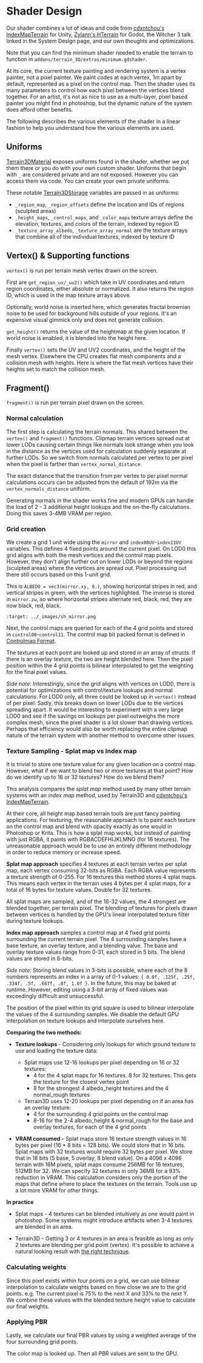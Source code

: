 Shader Design
==============

Our shader combines a lot of ideas and code from [cdxntchou's IndexMapTerrain](https://github.com/cdxntchou/IndexMapTerrain) for Unity, [Zylann's HTerrain](https://github.com/Zylann/godot_heightmap_plugin/) for Godot, the Witcher 3 talk linked in the System Design page, and our own thoughts and optimizations.

Note that you can find the minimum shader needed to enable the terrain to function in `addons/terrain_3D/extras/minimum.gdshader`.

At its core, the current texture painting and rendering system is a vertex painter, not a pixel painter. We paint codes at each vertex, 1m apart by default, represented as a pixel on the control map. Then the shader uses its many parameters to control how each pixel between the vertices blend together. For an artist, it's not as nice to use as a multi-layer, pixel based painter you might find in photoshop, but the dynamic nature of the system does afford other benefits.

The following describes the various elements of the shader in a linear fashion to help you understand how the various elements are used.

## Uniforms

[Terrain3DMaterial](../api/class_terrain3dmaterial.rst) exposes uniforms found in the shader, whether we put them there or you do with your own custom shader. Uniforms that begin with `_` are considered private and are not exposed. However you can access them via code. You can create your own private uniforms.

These notable [Terrain3DStorage](../api/class_terrain3dstorage.rst) variables are passed in as uniforms:
* `_region_map`, `_region_offsets` define the location and IDs of regions (sculpted areas)
* `_height_maps`, `_control_maps`, and `_color_maps` texture arrays define the elevation, textures, and colors of the terrain, indexed by region ID
* `_texture_array_albedo`, `_texture_array_normal` are the texture arrays that combine all of the individual textures, indexed by texture ID

## Vertex() & Supporting functions

`vertex()` is run per terrain mesh vertex drawn on the screen.

First are `get_region_uv/_uv2()` which take in UV coordinates and return region coordinates, either absolute or normalized. It also returns the region ID, which is used in the map texture arrays above.

Optionally, world noise is inserted here, which generates fractal brownian noise to be used for background hills outside of your regions. It's an expensive visual gimmick only and does not generate collision.

`get_height()` returns the value of the heightmap at the given location. If world noise is enabled, it is blended into the height here.

Finally `vertex()` sets the UV and UV2 coordinates, and the height of the mesh vertex. Elsewhere the CPU creates flat mesh components and a collision mesh with heights. Here is where the flat mesh vertices have their heights set to match the collision mesh.

## Fragment()

`fragment()` is run per terrain pixel drawn on the screen.

### Normal calculation

The first step is calculating the terrain normals. This shared between the `vertex()` and `fragment()` functions. Clipmap terrain vertices spread out at lower LODs causing certain things like normals look strange when you look in the distance as the vertices used for calculation suddenly separate at further LODs. So we switch from normals calculated per vertex to per pixel when the pixel is farther than `vertex_normal_distance`.

The exact distance that the transition from per vertex to per pixel normal calculations occurs can be adjusted from the default of 192m via the `vertex_normals_distance` uniform.

Generating normals in the shader works fine and modern GPUs can handle the load of 2 - 3 additional height lookups and the on-the-fly calculations. Doing this saves 3-4MB VRAM per region.

### Grid creation

We create a grid 1 unit wide using the `mirror` and `index00UV`-`index11UV` variables. This defines 4 fixed points around the current pixel. On LOD0 this grid aligns with both the mesh vertices and the control map pixels. However, they don't align further out on lower LODs or beyond the regions (sculpted areas) where the vertices are spread out. Pixel processing out there still occurs based on this 1-unit grid.

This is `ALBEDO = vec3(mirror.xy, 0.)`, showing horizontal stripes in red, and vertical stripes in green, with the vertices highlighted. The inverse is stored in `mirror.zw`, so where horizontal stripes alternate red, black, red, they are now black, red, black.

```{image} images/sh_mirror.png
:target: ../_images/sh_mirror.png
```

Next, the control maps are queried for each of the 4 grid points and stored in `control00`-`control11`. The control map bit packed format is defined in [Controlmap Format](controlmap_format.md). 

The textures at each point are looked up and stored in an array of structs. If there is an overlay texture, the two are height blended here. Then the pixel position within the 4 grid points is bilinear interpolated to get the weighting for the final pixel values.

_Side note_: Interestingly, since the grid aligns with vertices on LOD0, there is potential for optimizations with control/texture lookups and normal calculations. For LOD0 only, all three could be looked up in `vertex()` instead of per pixel. Sadly, this breaks down on lower LODs due to the vertices spreading apart. It would be interesting to experiment with a very large LOD0 and see if the savings on lookups per pixel outweighs the more complex mesh, since the pixel shader is a lot slower than drawing vertices. Perhaps that efficiency would also be worth replacing the entire clipmap nature of the terrain system with another method to overcome other issues.

### Texture Sampling - Splat map vs Index map

It is trivial to store one texture value for any given location on a control map. However, what if we want to blend two or more textures at that point? How do we identify up to 16 or 32 textures? How do we blend them?

This analysis compares the *splat map* method used by many other terrain systems with an *index map* method, used by Terrain3D and [cdxntchou's IndexMapTerrain](https://github.com/cdxntchou/IndexMapTerrain).

At their core, all height map based terrain tools are just fancy painting applications. For texturing, the reasonable approach is to paint each texture on the control map and blend with opacity exactly as one would in Photoshop or Krita. This is how a splat map works, but instead of painting with just RGBA, it paints with RGBACDEFHIJKLMNO (for 16 textures). The unreasonable approach would be to use an entirely different methodology in order to reduce memory or increase speed.

**Splat map approach** specifies 4 textures at each terrain vertex per splat map, each vertex consuming 32-bits as RGBA. Each RGBA value represents a texture strength of 0-255. For 16 textures this method stores 4 splat maps. This means each vertex in the terrain uses 4 bytes per 4 splat maps, for a total of 16 bytes for texture values. Double for 32 textures.  

All splat maps are sampled, and of the 16-32 values, the 4 strongest are blended together, per terrain pixel. The blending of textures for pixels drawn between vertices is handled by the GPU's linear interpolated texture filter during texture lookups.

**Index map approach** samples a control map at 4 fixed grid points surrounding the current terrain pixel. The 4 surrounding samples have a base texture, an overlay texture, and a blending value. The base and overlay texture values range from 0-31, each stored in 5 bits. The blend values are stored in 8-bits.

*Side note:* Storing blend values in 3-bits is possible, where each of the 8 numbers represents an index in a array of 0-1 values: `{ 0.0f, .125f, .25f, .334f, .5f, .667f, .8f, 1.0f }`. In the future, this may be baked at runtime. However, editing using a 3-bit array of fixed values was exceedingly difficult and unsuccessful.

The position of the pixel within its grid square is used to bilinear interpolate the values of the 4 surrounding samples. We disable the default GPU interpolation on texture lookups and interpolate ourselves here. 

**Comparing the two methods:**

* **Texture lookups** - Considering only lookups for which ground texture to use and loading the texture data:
  * Splat maps use 12-16 lookups per pixel depending on 16 or 32 textures:
    * 4 for the 4 splat maps for 16 textures. 8 for 32 textures. This gets the texture for the closest vertex point
    * 8 for the strongest 4 albedo_height textures and the 4 normal_rough textures
  * Terrain3D uses 12-20 lookups per pixel depending on if an area has an overlay texture:
    * 4 for the surrounding 4 grid points on the control map
    * 8-16 for the 2-4 albedo_height & normal_rough for the base and overlay textures, for each of the 4 grid points

* **VRAM consumed** - Splat maps store 16 texture strength values in 16 bytes per pixel (16 * 8 bits = 128 bits). We could store that in 16 bits. Splat maps with 32 textures would require 32 bytes per pixel. We store that in 18 bits (5 base, 5 overlay, 8 blend value). On a 4096 x 4096 terrain with 16M pixels, splat maps consume 256MB for 16 textures, 512MB for 32. We can specify 32 textures in only 36MB for a 93% reduction in VRAM. This calculation considers only the portion of the maps that define where to place the textures on the terrain. Tools use up a lot more VRAM for other things.

**In practice**

* Splat maps - 4 textures can be blended intuitively as one would paint in photoshop. Some systems might introduce artifacts when 3-4 textures are blended in an area.

* Terrain3D - Getting 3 or 4 textures in an area is feasible as long as only 2 textures are blending per grid point (vertex). It's possible to achieve a natural looking result with [the right technique](texture_painting.md#manual-painting-technique).

### Calculating weights

Since this pixel exists within four points on a grid, we can use bilinear interpolation to calculate weights based on how close we are to the grid points. e.g. The current pixel is 75% to the next X and 33% to the next Y. We combine these values with the blended texture height value to calculate our final weights.

### Applying PBR

Lastly, we calculate our final PBR values by using a weighted average of the four surrounding grid points.

The color map is looked up. Then all PBR values are sent to the GPU.

